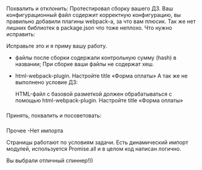 ###
Похвалить и отклонить:
Протестировал сборку вашего ДЗ.
Ваш конфигурационный файл содержит корректную конфигурацию, вы правильно добавили плагины webpack-а, за что вам плюсик. Так же нет лишних библиотек в package.json что тоже неплохо. Что нужно исправить:

Исправьте это и я приму вашу работу.

- файлы после сборки содержали контрольную сумму (hash) в названии;
    При сборке ваши файлы не содержат хеш.

- html-webpack-plugin. Настройте title «Форма оплаты»
    А так же не выполнено условие ДЗ:

    HTML-файл с базовой разметкой должен обрабатываться с помощью html-webpack-plugin. Настройте title «Форма оплаты»




###
Принять, похвалить и посоветовать:



###
Прочее
-Нет импорта


Страницы работают по условиям задачи. Есть динамический импорт модулей, используется Promise.all и в целом код написан логично.

Вы выбрали отличный спиннер!))
